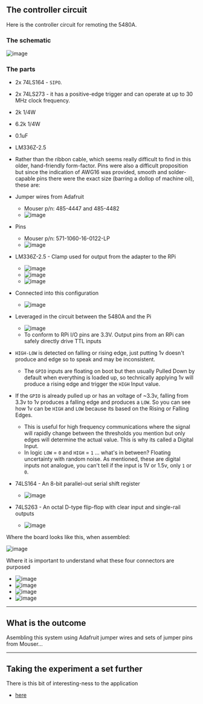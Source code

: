 ## The controller circuit

Here is the controller circuit for remoting the 5480A.

### The schematic

![image](/images/controller-host.png)

### The parts

* 2x 74LS164 -  `SIPO`.
* 2x 74LS273 - it has a positive-edge trigger and can operate at up to 30 MHz clock frequency.
* 2k 1/4W
* 6.2k 1/4W
* 0.1uF 
* LM336Z-2.5
* Rather than the ribbon cable, which seems really difficult to find in this older, hand-friendly form-factor. Pins were also a difficult proposition but since the indication of AWG16 was provided, smooth and solder-capable pins there were the exact size (barring a dollop of machine oil), these are: 

* Jumper wires from Adafruit
    - Mouser p/n: 485-4447 and 485-4482
    - ![image](/controller/images/jumper-wires.png)
* Pins 
    - Mouser p/n:  571-1060-16-0122-LP
    - ![image](/controller/images/16z-pin.png)
* LM336Z-2.5 - Clamp used for output from the adapter to the RPi
    - ![image](/controller/images/lm336z-kon.png)
    - ![image](/controller/images/LM336-pins.png)
    - ![image](/controller/images/lm336-hookup.png)
* Connected into this configuration
    - ![image](/controller/images/lm366-power-setup.png)
* Leveraged in the circuit between the 5480A and the Pi
    - ![image](/controller/images/lm366-circuit-place.png)
    - To conform to RPi I/O pins are 3.3V. Output pins from an RPi can safely directly drive TTL inputs
* `HIGH-LOW` is detected on falling or rising edge, just putting 1v doesn't produce and edge so to speak and may be inconsistent.
    - The `GPIO` inputs are floating on boot but then usually Pulled Down by default when everything is loaded up, so technically applying 1v will produce a rising edge and trigger the `HIGH` Input value.
* If the `GPIO` is already pulled up or has an voltage of ~3.3v, falling from 3.3v to 1v produces a falling edge and produces a `LOW`. So you can see how 1v can be `HIGH` and `LOW` because its based on the Rising or Falling Edges.
    - This is useful for high frequency communications where the signal will rapidly change between the thresholds you mention but only edges will determine the actual value. This is why its called a Digital Input.
    - In logic `LOW` = `0` and `HIGH` = `1` ... what's in between? Floating uncertainty with random noise. As mentioned, these are digital inputs not analogue, you can't tell if the input is 1V or 1.5v, only `1` or `0`.
* 74LS164 - An 8-bit parallel-out serial shift register
    - ![image](/images/74164.jpg)
* 74LS263 - An octal D-type flip-flop with clear input and single-rail outputs
    - ![image](/images/74273.jpg)

Where the board looks like this, when assembled:

![image](/images/controller.jpg)

Where it is important to understand what these four connectors are purposed

* ![image](/controller/images/logic-conn-01.png)
* ![image](/controller/images/logic-pin-table-01.png)
* ![image](/controller/images/logic-pin-table-02.png)
* ![image](/controller/images/logic-pin-table-03.png)

-----

## What is the outcome

Asembling this system using Adafruit jumper wires and sets of jumper pins from Mouser...

-----

## Taking the experiment a set further

There is this bit of interesting-ness to the application

* [here](/data-input/README.md)